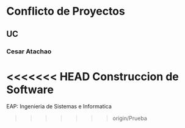 # Conflicto de Proyectos
## UC
### Cesar Atachao
<<<<<<< HEAD
Construccion de Software
=======
EAP: Ingenieria de Sistemas e Informatica
>>>>>>> origin/Prueba
